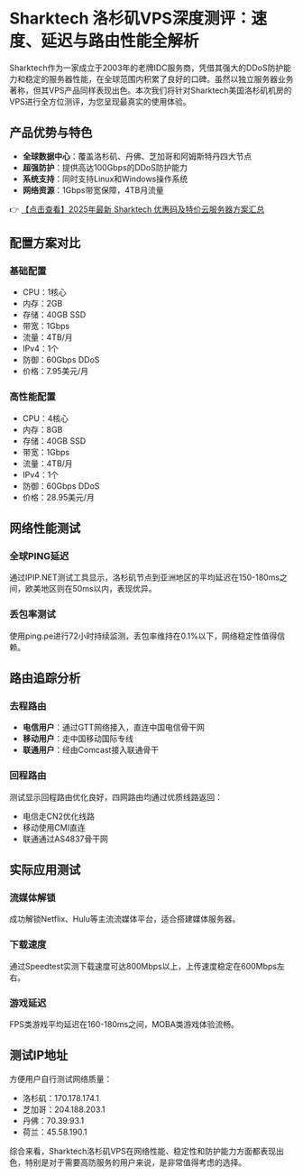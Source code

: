 # Sharktech 洛杉矶VPS深度测评：速度、延迟与路由性能全解析

Sharktech作为一家成立于2003年的老牌IDC服务商，凭借其强大的DDoS防护能力和稳定的服务器性能，在全球范围内积累了良好的口碑。虽然以独立服务器业务著称，但其VPS产品同样表现出色。本次我们将针对Sharktech美国洛杉矶机房的VPS进行全方位测评，为您呈现最真实的使用体验。

## 产品优势与特色

- **全球数据中心**：覆盖洛杉矶、丹佛、芝加哥和阿姆斯特丹四大节点
- **超强防护**：提供高达100Gbps的DDoS防护能力
- **系统支持**：同时支持Linux和Windows操作系统
- **网络资源**：1Gbps带宽保障，4TB月流量

👉 [【点击查看】2025年最新 Sharktech 优惠码及特价云服务器方案汇总](https://bit.ly/Sharktech)

## 配置方案对比

### 基础配置
- CPU：1核心
- 内存：2GB
- 存储：40GB SSD
- 带宽：1Gbps
- 流量：4TB/月
- IPv4：1个
- 防御：60Gbps DDoS
- 价格：7.95美元/月

### 高性能配置
- CPU：4核心
- 内存：8GB
- 存储：40GB SSD
- 带宽：1Gbps
- 流量：4TB/月
- IPv4：1个
- 防御：60Gbps DDoS
- 价格：28.95美元/月

## 网络性能测试

### 全球PING延迟
通过IPIP.NET测试工具显示，洛杉矶节点到亚洲地区的平均延迟在150-180ms之间，欧美地区则在50ms以内，表现优异。

### 丢包率测试
使用ping.pe进行72小时持续监测，丢包率维持在0.1%以下，网络稳定性值得信赖。

## 路由追踪分析

### 去程路由
- **电信用户**：通过GTT网络接入，直连中国电信骨干网
- **移动用户**：走中国移动国际专线
- **联通用户**：经由Comcast接入联通骨干

### 回程路由
测试显示回程路由优化良好，四网路由均通过优质线路返回：
- 电信走CN2优化线路
- 移动使用CMI直连
- 联通通过AS4837骨干网

## 实际应用测试

### 流媒体解锁
成功解锁Netflix、Hulu等主流流媒体平台，适合搭建媒体服务器。

### 下载速度
通过Speedtest实测下载速度可达800Mbps以上，上传速度稳定在600Mbps左右。

### 游戏延迟
FPS类游戏平均延迟在160-180ms之间，MOBA类游戏体验流畅。

## 测试IP地址
方便用户自行测试网络质量：
- 洛杉矶：170.178.174.1
- 芝加哥：204.188.203.1
- 丹佛：70.39.93.1
- 荷兰：45.58.190.1

综合来看，Sharktech洛杉矶VPS在网络性能、稳定性和防护能力方面都表现出色，特别是对于需要高防服务的用户来说，是非常值得考虑的选择。